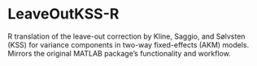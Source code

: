 # LeaveOutKSS-R
R translation of the leave-out correction by Kline, Saggio, and Sølvsten (KSS) for variance components in two-way fixed-effects (AKM) models. Mirrors the original MATLAB package’s functionality and workflow.
